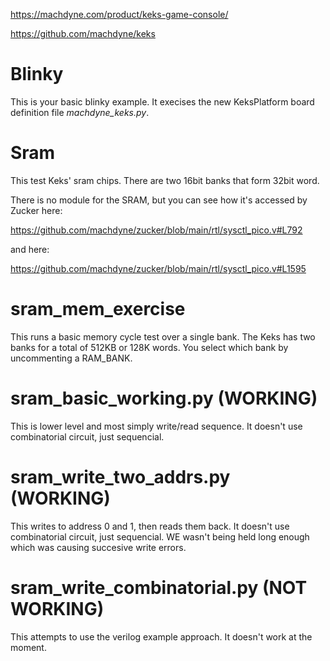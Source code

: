 https://machdyne.com/product/keks-game-console/

https://github.com/machdyne/keks

# Blinky
This is your basic blinky example. It execises the new KeksPlatform board definition file *machdyne_keks.py*.

# Sram
This test Keks' sram chips. There are two 16bit banks that form 32bit word.

There is no module for the SRAM, but you can see how it's accessed by Zucker here:

https://github.com/machdyne/zucker/blob/main/rtl/sysctl_pico.v#L792

and here:

https://github.com/machdyne/zucker/blob/main/rtl/sysctl_pico.v#L1595

# sram_mem_exercise
This runs a basic memory cycle test over a single bank. The Keks has two banks for a total of 512KB or 128K words. You select which bank by uncommenting a RAM_BANK.

# sram_basic_working.py (WORKING)
This is lower level and most simply write/read sequence. It doesn't use combinatorial circuit, just sequencial.

# sram_write_two_addrs.py (WORKING)
This writes to address 0 and 1, then reads them back. It doesn't use combinatorial circuit, just sequencial. WE wasn't being held long enough which was causing succesive write errors.

# sram_write_combinatorial.py (NOT WORKING)
This attempts to use the verilog example approach. It doesn't work at the moment.